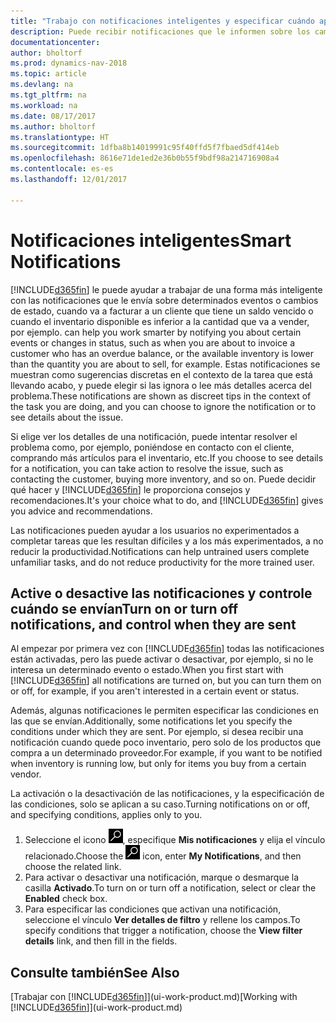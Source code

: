 ```yaml
---
title: "Trabajo con notificaciones inteligentes y especificar cuándo aparecen"
description: Puede recibir notificaciones que le informen sobre los cambios de estado o los eventos, por ejemplo, un saldo pendiente o inventario bajo.
documentationcenter: 
author: bholtorf
ms.prod: dynamics-nav-2018
ms.topic: article
ms.devlang: na
ms.tgt_pltfrm: na
ms.workload: na
ms.date: 08/17/2017
ms.author: bholtorf
ms.translationtype: HT
ms.sourcegitcommit: 1dfba8b14019991c95f40ffd5f7fbaed5df414eb
ms.openlocfilehash: 8616e71de1ed2e36b0b55f9bdf98a214716908a4
ms.contentlocale: es-es
ms.lasthandoff: 12/01/2017

---
```

# <a name="smart-notifications"></a><span data-ttu-id="ec76d-103">Notificaciones inteligentes</span><span class="sxs-lookup"><span data-stu-id="ec76d-103">Smart Notifications</span></span>
[!INCLUDE[d365fin](includes/d365fin_md.md)]<span data-ttu-id="ec76d-104"> le puede ayudar a trabajar de una forma más inteligente con las notificaciones que le envía sobre determinados eventos o cambios de estado, cuando va a facturar a un cliente que tiene un saldo vencido o cuando el inventario disponible es inferior a la cantidad que va a vender, por ejemplo.</span><span class="sxs-lookup"><span data-stu-id="ec76d-104"> can help you work smarter by notifying you about certain events or changes in status, such as when you are about to invoice a customer who has an overdue balance, or the available inventory is lower than the quantity you are about to sell, for example.</span></span> <span data-ttu-id="ec76d-105">Estas notificaciones se muestran como sugerencias discretas en el contexto de la tarea que está llevando acabo, y puede elegir si las ignora o lee más detalles acerca del problema.</span><span class="sxs-lookup"><span data-stu-id="ec76d-105">These notifications are shown as discreet tips in the context of the task you are doing, and you can choose to ignore the notification or to see details about the issue.</span></span>  

<span data-ttu-id="ec76d-106">Si elige ver los detalles de una notificación, puede intentar resolver el problema como, por ejemplo, poniéndose en contacto con el cliente, comprando más artículos para el inventario, etc.</span><span class="sxs-lookup"><span data-stu-id="ec76d-106">If you choose to see details for a notification, you can take action to resolve the issue, such as contacting the customer, buying more inventory, and so on.</span></span> <span data-ttu-id="ec76d-107">Puede decidir qué hacer y [!INCLUDE[d365fin](includes/d365fin_md.md)] le proporciona consejos y recomendaciones.</span><span class="sxs-lookup"><span data-stu-id="ec76d-107">It's your choice what to do, and [!INCLUDE[d365fin](includes/d365fin_md.md)] gives you advice and recommendations.</span></span>  

<span data-ttu-id="ec76d-108">Las notificaciones pueden ayudar a los usuarios no experimentados a completar tareas que les resultan difíciles y a los más experimentados, a no reducir la productividad.</span><span class="sxs-lookup"><span data-stu-id="ec76d-108">Notifications can help untrained users complete unfamiliar tasks, and do not reduce productivity for the more trained user.</span></span>  

## <a name="turn-on-or-turn-off-notifications-and-control-when-they-are-sent"></a><span data-ttu-id="ec76d-109">Active o desactive las notificaciones y controle cuándo se envían</span><span class="sxs-lookup"><span data-stu-id="ec76d-109">Turn on or turn off notifications, and control when they are sent</span></span>
<span data-ttu-id="ec76d-110">Al empezar por primera vez con [!INCLUDE[d365fin](includes/d365fin_md.md)] todas las notificaciones están activadas, pero las puede activar o desactivar, por ejemplo, si no le interesa un determinado evento o estado.</span><span class="sxs-lookup"><span data-stu-id="ec76d-110">When you first start with [!INCLUDE[d365fin](includes/d365fin_md.md)] all notifications are turned on, but you can turn them on or off, for example, if you aren't interested in a certain event or status.</span></span>  
  
<span data-ttu-id="ec76d-111">Además, algunas notificaciones le permiten especificar las condiciones en las que se envían.</span><span class="sxs-lookup"><span data-stu-id="ec76d-111">Additionally, some notifications let you specify the conditions under which they are sent.</span></span> <span data-ttu-id="ec76d-112">Por ejemplo, si desea recibir una notificación cuando quede poco inventario, pero solo de los productos que compra a un determinado proveedor.</span><span class="sxs-lookup"><span data-stu-id="ec76d-112">For example, if you want to be notified when inventory is running low, but only for items you buy from a certain vendor.</span></span>  
  
<span data-ttu-id="ec76d-113">La activación o la desactivación de las notificaciones, y la especificación de las condiciones, solo se aplican a su caso.</span><span class="sxs-lookup"><span data-stu-id="ec76d-113">Turning notifications on or off, and specifying conditions, applies only to you.</span></span>  

1. <span data-ttu-id="ec76d-114">Seleccione el icono ![Buscar página o informe](media/ui-search/search_small.png "icono Buscar página o informe"), especifique **Mis notificaciones** y elija el vínculo relacionado.</span><span class="sxs-lookup"><span data-stu-id="ec76d-114">Choose the ![Search for Page or Report](media/ui-search/search_small.png "Search for Page or Report icon") icon, enter **My Notifications**, and then choose the related link.</span></span>
2. <span data-ttu-id="ec76d-115">Para activar o desactivar una notificación, marque o desmarque la casilla **Activado**.</span><span class="sxs-lookup"><span data-stu-id="ec76d-115">To turn on or turn off a notification, select or clear the **Enabled** check box.</span></span>
3. <span data-ttu-id="ec76d-116">Para especificar las condiciones que activan una notificación, seleccione el vínculo **Ver detalles de filtro** y rellene los campos.</span><span class="sxs-lookup"><span data-stu-id="ec76d-116">To specify conditions that trigger a notification, choose the **View filter details** link, and then fill in the fields.</span></span>  

## <a name="see-also"></a><span data-ttu-id="ec76d-117">Consulte también</span><span class="sxs-lookup"><span data-stu-id="ec76d-117">See Also</span></span>
<span data-ttu-id="ec76d-118">[Trabajar con [!INCLUDE[d365fin](includes/d365fin_md.md)]](ui-work-product.md)</span><span class="sxs-lookup"><span data-stu-id="ec76d-118">[Working with [!INCLUDE[d365fin](includes/d365fin_md.md)]](ui-work-product.md)</span></span>

